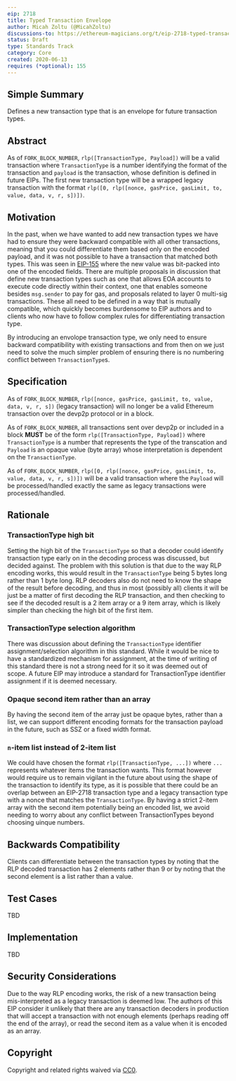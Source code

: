 ```yaml
---
eip: 2718
title: Typed Transaction Envelope
author: Micah Zoltu (@MicahZoltu)
discussions-to: https://ethereum-magicians.org/t/eip-2718-typed-transaction-envelope/4355
status: Draft
type: Standards Track
category: Core
created: 2020-06-13
requires (*optional): 155
---
```


## Simple Summary
Defines a new transaction type that is an envelope for future transaction types.

## Abstract
As of `FORK_BLOCK_NUMBER`, `rlp([TransactionType, Payload])` will be a valid transaction where `TransactionType` is a number identifying the format of the transaction and `payload` is the transaction, whose definition is defined in future EIPs.  The first new transaction type will be a wrapped legacy transaction with the format `rlp([0, rlp([nonce, gasPrice, gasLimit, to, value, data, v, r, s])])`.

## Motivation
In the past, when we have wanted to add new transaction types we have had to ensure they were backward compatible with all other transactions, meaning that you could differentiate them based only on the encoded payload, and it was not possible to have a transaction that matched both types.  This was seen in [EIP-155](./eip-155.md) where the new value was bit-packed into one of the encoded fields.  There are multiple proposals in discussion that define new transaction types such as one that allows EOA accounts to execute code directly within their context, one that enables someone besides `msg.sender` to pay for gas, and proposals related to layer 0 multi-sig transactions.  These all need to be defined in a way that is mutually compatible, which quickly becomes burdensome to EIP authors and to clients who now have to follow complex rules for differentiating transaction type.

By introducing an envolope transaction type, we only need to ensure backward compatibility with existing transactions and from then on we just need to solve the much simpler problem of ensuring there is no numbering conflict between `TransactionType`s.

## Specification
As of `FORK_BLOCK_NUMBER`, `rlp([nonce, gasPrice, gasLimit, to, value, data, v, r, s])` (legacy transaction) will no longer be a valid Ethereum transaction over the devp2p protocol or in a block.

As of `FORK_BLOCK_NUMBER`, all transactions sent over devp2p or included in a block **MUST** be of the form `rlp([TransactionType, Payload])` where `TransactionType` is a number that represents the type of the transcation and `Payload` is an opaque value (byte array) whose interpretation is dependent on the `TransactionType`.

As of `FORK_BLOCK_NUMBER`, `rlp([0, rlp([nonce, gasPrice, gasLimit, to, value, data, v, r, s])])` will be a valid transaction where the `Payload` will be processed/handled exactly the same as legacy transactions were processed/handled.

## Rationale
### TransactionType high bit
Setting the high bit of the `TransactionType` so that a decoder could identify transaction type early on in the decoding process was discussed, but decided against.  The problem with this solution is that due to the way RLP encoding works, this would result in the `TransactionType` being 5 bytes long rather than 1 byte long.  RLP decoders also do not need to know the shape of the result before decoding, and thus in most (possibly all) clients it will be just be a matter of first decoding the RLP transaction, and then checking to see if the decoded result is a 2 item array or a 9 item array, which is likely simpler than checking the high bit of the first item.
### TransactionType selection algorithm
There was discussion about defining the `TransactionType` identifier assignment/selection algorithm in this standard.  While it would be nice to have a standardized mechanism for assignment, at the time of writing of this standard there is not a strong need for it so it was deemed out of scope.  A future EIP may introduce a standard for TransactionType identifier assignment if it is deemed necessary.
### Opaque second item rather than an array
By having the second item of the array just be opaque bytes, rather than a list, we can support different encoding formats for the transaction payload in the future, such as SSZ or a fixed width format.
### `n`-item list instead of 2-item list
We could have chosen the format `rlp([TransactionType, ...])` where `...` represents whatever items the transaction wants.  This format however would require us to remain vigilant in the future about using the shape of the transaction to identify its type, as it is possible that there could be an overlap between an EIP-2718 transaction type and a legacy transaction type with a nonce that matches the `TransactionType`.  By having a strict 2-item array with the second item potentially being an encoded list, we avoid needing to worry about any conflict between TransactionTypes beyond choosing uinque numbers.

## Backwards Compatibility
Clients can differentiate between the transaction types by noting that the RLP decoded transaction has 2 elements rather than 9 or by noting that the second element is a list rather than a value.

## Test Cases
TBD

## Implementation
TBD

## Security Considerations
Due to the way RLP encoding works, the risk of a new transaction being mis-interpreted as a legacy transaction is deemed low.  The authors of this EIP consider it unlikely that there are any transaction decoders in production that will accept a transaction with not enough elements (perhaps reading off the end of the array), or read the second item as a value when it is encoded as an array.

## Copyright
Copyright and related rights waived via [CC0](https://creativecommons.org/publicdomain/zero/1.0/).
